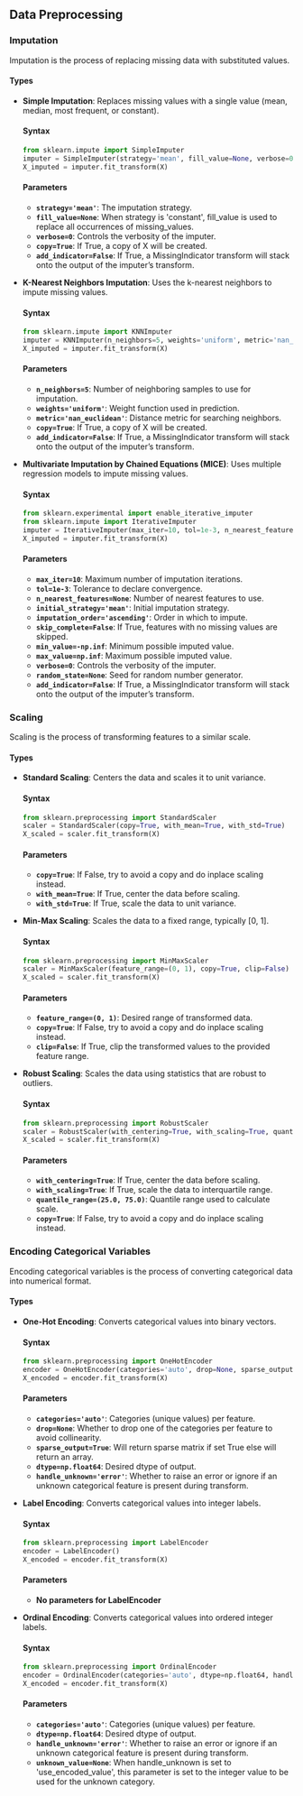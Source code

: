 
## Data Preprocessing

### Imputation
Imputation is the process of replacing missing data with substituted values.

#### Types

- **Simple Imputation**: Replaces missing values with a single value (mean, median, most frequent, or constant).

  #### Syntax

  ```python
  from sklearn.impute import SimpleImputer
  imputer = SimpleImputer(strategy='mean', fill_value=None, verbose=0, copy=True, add_indicator=False)
  X_imputed = imputer.fit_transform(X)
  ```

  #### Parameters
  - **`strategy='mean'`**: The imputation strategy.
  - **`fill_value=None`**: When strategy is 'constant', fill_value is used to replace all occurrences of missing_values.
  - **`verbose=0`**: Controls the verbosity of the imputer.
  - **`copy=True`**: If True, a copy of X will be created.
  - **`add_indicator=False`**: If True, a MissingIndicator transform will stack onto the output of the imputer’s transform.

- **K-Nearest Neighbors Imputation**: Uses the k-nearest neighbors to impute missing values.

  #### Syntax

  ```python
  from sklearn.impute import KNNImputer
  imputer = KNNImputer(n_neighbors=5, weights='uniform', metric='nan_euclidean', copy=True, add_indicator=False)
  X_imputed = imputer.fit_transform(X)
  ```

  #### Parameters
  - **`n_neighbors=5`**: Number of neighboring samples to use for imputation.
  - **`weights='uniform'`**: Weight function used in prediction.
  - **`metric='nan_euclidean'`**: Distance metric for searching neighbors.
  - **`copy=True`**: If True, a copy of X will be created.
  - **`add_indicator=False`**: If True, a MissingIndicator transform will stack onto the output of the imputer’s transform.

- **Multivariate Imputation by Chained Equations (MICE)**: Uses multiple regression models to impute missing values.

  #### Syntax

  ```python
  from sklearn.experimental import enable_iterative_imputer
  from sklearn.impute import IterativeImputer
  imputer = IterativeImputer(max_iter=10, tol=1e-3, n_nearest_features=None, initial_strategy='mean', imputation_order='ascending', skip_complete=False, min_value=-np.inf, max_value=np.inf, verbose=0, random_state=None, add_indicator=False)
  X_imputed = imputer.fit_transform(X)
  ```

  #### Parameters
  - **`max_iter=10`**: Maximum number of imputation iterations.
  - **`tol=1e-3`**: Tolerance to declare convergence.
  - **`n_nearest_features=None`**: Number of nearest features to use.
  - **`initial_strategy='mean'`**: Initial imputation strategy.
  - **`imputation_order='ascending'`**: Order in which to impute.
  - **`skip_complete=False`**: If True, features with no missing values are skipped.
  - **`min_value=-np.inf`**: Minimum possible imputed value.
  - **`max_value=np.inf`**: Maximum possible imputed value.
  - **`verbose=0`**: Controls the verbosity of the imputer.
  - **`random_state=None`**: Seed for random number generator.
  - **`add_indicator=False`**: If True, a MissingIndicator transform will stack onto the output of the imputer’s transform.

### Scaling
Scaling is the process of transforming features to a similar scale.

#### Types

- **Standard Scaling**: Centers the data and scales it to unit variance.

  #### Syntax

  ```python
  from sklearn.preprocessing import StandardScaler
  scaler = StandardScaler(copy=True, with_mean=True, with_std=True)
  X_scaled = scaler.fit_transform(X)
  ```

  #### Parameters
  - **`copy=True`**: If False, try to avoid a copy and do inplace scaling instead.
  - **`with_mean=True`**: If True, center the data before scaling.
  - **`with_std=True`**: If True, scale the data to unit variance.

- **Min-Max Scaling**: Scales the data to a fixed range, typically [0, 1].

  #### Syntax

  ```python
  from sklearn.preprocessing import MinMaxScaler
  scaler = MinMaxScaler(feature_range=(0, 1), copy=True, clip=False)
  X_scaled = scaler.fit_transform(X)
  ```

  #### Parameters
  - **`feature_range=(0, 1)`**: Desired range of transformed data.
  - **`copy=True`**: If False, try to avoid a copy and do inplace scaling instead.
  - **`clip=False`**: If True, clip the transformed values to the provided feature range.

- **Robust Scaling**: Scales the data using statistics that are robust to outliers.

  #### Syntax

  ```python
  from sklearn.preprocessing import RobustScaler
  scaler = RobustScaler(with_centering=True, with_scaling=True, quantile_range=(25.0, 75.0), copy=True)
  X_scaled = scaler.fit_transform(X)
  ```

  #### Parameters
  - **`with_centering=True`**: If True, center the data before scaling.
  - **`with_scaling=True`**: If True, scale the data to interquartile range.
  - **`quantile_range=(25.0, 75.0)`**: Quantile range used to calculate scale.
  - **`copy=True`**: If False, try to avoid a copy and do inplace scaling instead.

### Encoding Categorical Variables
Encoding categorical variables is the process of converting categorical data into numerical format.

#### Types

- **One-Hot Encoding**: Converts categorical values into binary vectors.

  #### Syntax

  ```python
  from sklearn.preprocessing import OneHotEncoder
  encoder = OneHotEncoder(categories='auto', drop=None, sparse_output=True, dtype=np.float64, handle_unknown='error')
  X_encoded = encoder.fit_transform(X)
  ```

  #### Parameters
  - **`categories='auto'`**: Categories (unique values) per feature.
  - **`drop=None`**: Whether to drop one of the categories per feature to avoid collinearity.
  - **`sparse_output=True`**: Will return sparse matrix if set True else will return an array.
  - **`dtype=np.float64`**: Desired dtype of output.
  - **`handle_unknown='error'`**: Whether to raise an error or ignore if an unknown categorical feature is present during transform.

- **Label Encoding**: Converts categorical values into integer labels.

  #### Syntax

  ```python
  from sklearn.preprocessing import LabelEncoder
  encoder = LabelEncoder()
  X_encoded = encoder.fit_transform(X)
  ```

  #### Parameters
  - **No parameters for LabelEncoder**

- **Ordinal Encoding**: Converts categorical values into ordered integer labels.

  #### Syntax

  ```python
  from sklearn.preprocessing import OrdinalEncoder
  encoder = OrdinalEncoder(categories='auto', dtype=np.float64, handle_unknown='error', unknown_value=None)
  X_encoded = encoder.fit_transform(X)
  ```

  #### Parameters
  - **`categories='auto'`**: Categories (unique values) per feature.
  - **`dtype=np.float64`**: Desired dtype of output.
  - **`handle_unknown='error'`**: Whether to raise an error or ignore if an unknown categorical feature is present during transform.
  - **`unknown_value=None`**: When handle_unknown is set to 'use_encoded_value', this parameter is set to the integer value to be used for the unknown category.
